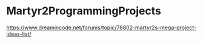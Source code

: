 # Martyr2ProgrammingProjects

https://www.dreamincode.net/forums/topic/78802-martyr2s-mega-project-ideas-list/
